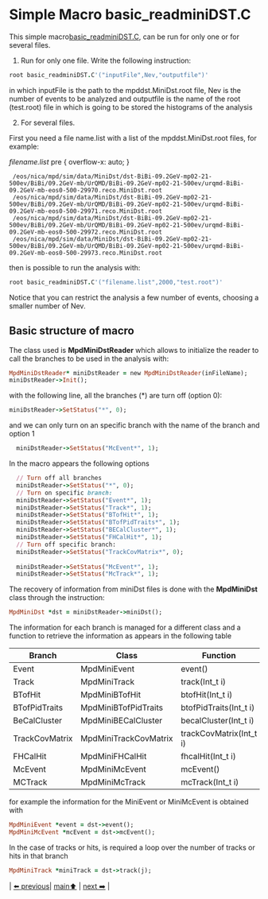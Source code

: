 # Simple Macro basic_readminiDST.C

This simple macro[basic_readminiDST.C](https://github.com/iamaldonado/Macros_ANA/tree/main/simpleRead/minidst/basic_readminiDST.C),
can be run for only one or for several files.


 1. Run for only one file.
 Write the following instruction: 

```ruby
root basic_readminiDST.C'("inputFile",Nev,"outputfile")'
```

in which inputFile is the path to the mpddst.MiniDst.root file, Nev is the number of events to be analyzed and outputfile is the name of the root (test.root) file in which is going to be stored the histograms of the analysis
 
 2. For several files.

First you need a file name.list with a list of the mpddst.MiniDst.root files, for example:

*filename.list*
pre {
  overflow-x: auto;
}

```
 /eos/nica/mpd/sim/data/MiniDst/dst-BiBi-09.2GeV-mp02-21-500ev/BiBi/09.2GeV-mb/UrQMD/BiBi-09.2GeV-mp02-21-500ev/urqmd-BiBi-09.2GeV-mb-eos0-500-29970.reco.MiniDst.root
 /eos/nica/mpd/sim/data/MiniDst/dst-BiBi-09.2GeV-mp02-21-500ev/BiBi/09.2GeV-mb/UrQMD/BiBi-09.2GeV-mp02-21-500ev/urqmd-BiBi-09.2GeV-mb-eos0-500-29971.reco.MiniDst.root
 /eos/nica/mpd/sim/data/MiniDst/dst-BiBi-09.2GeV-mp02-21-500ev/BiBi/09.2GeV-mb/UrQMD/BiBi-09.2GeV-mp02-21-500ev/urqmd-BiBi-09.2GeV-mb-eos0-500-29972.reco.MiniDst.root
 /eos/nica/mpd/sim/data/MiniDst/dst-BiBi-09.2GeV-mp02-21-500ev/BiBi/09.2GeV-mb/UrQMD/BiBi-09.2GeV-mp02-21-500ev/urqmd-BiBi-09.2GeV-mb-eos0-500-29973.reco.MiniDst.root
```
then is possible to run the analysis with:

```ruby
root basic_readminiDST.C'("filename.list",2000,"test.root")'

```
Notice that you can restrict the analysis a few number of events, choosing a smaller number of Nev.


## Basic structure of macro 

The class used is __MpdMiniDstReader__ which allows to initialize the reader to call the branches to be used in the analysis with:

```ruby 
MpdMiniDstReader* miniDstReader = new MpdMiniDstReader(inFileName);
miniDstReader->Init();
```
with the following line, all the branches (\*) are turn off (option 0):

```ruby
miniDstReader->SetStatus("*", 0); 
```

and we can only turn on an specific branch with the name of the branch and option 1

```ruby
  miniDstReader->SetStatus("McEvent*", 1);
```

In the macro appears the following options

```ruby
  // Turn off all branches
  miniDstReader->SetStatus("*", 0);  
  // Turn on specific branch:             
  miniDstReader->SetStatus("Event*", 1);          
  miniDstReader->SetStatus("Track*", 1);
  miniDstReader->SetStatus("BTofHit*", 1);
  miniDstReader->SetStatus("BTofPidTraits*", 1);
  miniDstReader->SetStatus("BECalCluster*", 1);
  miniDstReader->SetStatus("FHCalHit*", 1);
  // Turn off specific branch:
  miniDstReader->SetStatus("TrackCovMatrix*", 0);
   
  miniDstReader->SetStatus("McEvent*", 1);
  miniDstReader->SetStatus("McTrack*", 1);
```

The recovery of information from miniDst files is done with the __MpdMiniDst__ class through the instruction:

```ruby
MpdMiniDst *dst = miniDstReader->miniDst();
```

The information for each branch is managed for a different class and a function to retrieve the information as appears in the following table

|Branch|Class |Function|
|------|------|------|
|Event|MpdMiniEvent|event()|
|Track|MpdMiniTrack|track(Int\_t i)|
|BTofHit|MpdMiniBTofHit|btofHit(Int\_t i)|
|BTofPidTraits|MpdMiniBTofPidTraits|btofPidTraits(Int\_t i)|
|BeCalCluster|MpdMiniBECalCluster|becalCluster(Int\_t i)|
|TrackCovMatrix|MpdMiniTrackCovMatrix|trackCovMatrix(Int\_t i)|
|FHCalHit|MpdMiniFHCalHit|fhcalHit(Int\_t i)|
|McEvent|MpdMiniMcEvent|mcEvent()|
|MCTrack|MpdMiniMcTrack|mcTrack(Int\_t i)|

for example the information for the MiniEvent or MiniMcEvent  is obtained with
```ruby
MpdMiniEvent *event = dst->event();
MpdMiniMcEvent *mcEvent = dst->mcEvent(); 
```
In the case of tracks or hits, is required a loop over the number of tracks or hits in that branch 

```ruby 
MpdMiniTrack *miniTrack = dst->track(j);
``` 



| [:arrow_left: previous](../mpddst/README.md)| [main:arrow_up:](../../README.md) | [next :arrow_right:](../../mpddstm/README.md) |


